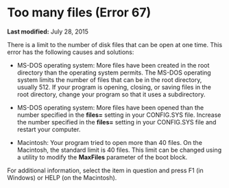 
# Too many files (Error 67)

 **Last modified:** July 28, 2015

There is a limit to the number of disk files that can be open at one time. This error has the following causes and solutions:




- MS-DOS operating system: More files have been created in the root directory than the operating system permits. The MS-DOS operating system limits the number of files that can be in the root directory, usually 512. If your program is opening, closing, or saving files in the root directory, change your program so that it uses a subdirectory.
    
- MS-DOS operating system: More files have been opened than the number specified in the  **files=** setting in your CONFIG.SYS file. Increase the number specified in the **files=** setting in your CONFIG.SYS file and restart your computer.
    
- Macintosh: Your program tried to open more than 40 files. On the Macintosh, the standard limit is 40 files. This limit can be changed using a utility to modify the  **MaxFiles** parameter of the boot block.
    

For additional information, select the item in question and press F1 (in Windows) or HELP (on the Macintosh).
